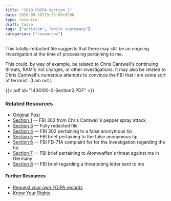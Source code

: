 ```yaml
---
title: "2019 FOIPA Section 2"
date: 2020-09-30T19:55:03+0200
type: resource
draft: false
tags: ["activism", "white supremacy"]
categories: ["resources"]
---
```


This totally-redacted file suggests that there may still be an ongoing investigation at the time of processing pertaining to me.

<!--more-->

This could, by way of example, be related to Chris Cantwell's continuing threats, RAM's riot charges, or other investigations. It may also be related to Chris Cantwell's numerous attempts to convince the FBI that I am some sort of terrorist. (I am not.)

{{< pdf id="1434100-0-Section2.PDF" >}}

### Related Resources
- [Original Post](../my-fbi-records/)
- [Section 1](../2019-foipa-section-1/) — FBI 302 from Chris Cantwell's pepper spray attack
- [Section 3](../2019-foipa-section-3/) — Fully redacted file
- [Section 4](../2019-foipa-section-4/) — FBI 302 pertaining to a false anonymous tip
- [Section 5](../2019-foipa-section-5/) — FBI brief pertaining to the false anonymous tip
- [Section 6](../2019-foipa-section-6/) — FBI FD-71A complaint for for the investigation regarding the tip
- [Section 7](../2019-foipa-section-7/) — FBI brief pertaining to Atomwaffen's threat against me in Germany
- [Section 8](../2019-foipa-section-8/) — FBI brief regarding a threatening letter sent to me

#### Further Resources

- [Request your own FOIPA records](https://www.fbi.gov/services/information-management/foipa/requesting-fbi-records)
- [Know Your Rights](https://www.nlg.org/know-your-rights/)
